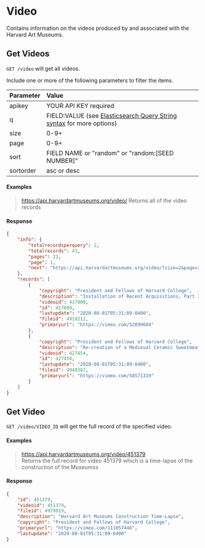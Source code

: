 # Video

Contains information on the videos produced by and associated with the Harvard Art Museums.

## Get Videos

`GET /video` will get all videos.

Include one or more of the following parameters to filter the items.

| Parameter | Value |
| :--------- | :----- |
| apikey | YOUR API KEY required |
| q | FIELD:VALUE (see [Elasticsearch Query String syntax](https://www.elastic.co/guide/en/elasticsearch/reference/5.6/query-dsl-query-string-query.html) for more options) |
| size | 0-9+ |
| page | 0-9+ |
| sort | FIELD NAME or "random" or "random:[SEED NUMBER]" |
| sortorder | asc or desc |

#### Examples

> https://api.harvardartmuseums.org/video/
> Returns all of the video records

#### Response

```json
{
    "info": {
        "totalrecordsperquery": 2,
        "totalrecords": 43,
        "pages": 22,
        "page": 1,
        "next": "https://api.harvardartmuseums.org/video/?size=2&page=2"
    },
    "records": [
        {
            "copyright": "President and Fellows of Harvard College",
            "description": "Installation of Recent Acquisitions, Part III: Kerry James Marshall",
            "videoid": 417000,
            "id": 417000,
            "lastupdate": "2020-08-01T05:31:09-0400",
            "fileid": 4919212,
            "primaryurl": "https://vimeo.com/52099684"
        },
        {
            "copyright": "President and Fellows of Harvard College",
            "description": "Re-creation of a Medieval Ceramic Sweetmeat Dish from Iran",
            "videoid": 427454,
            "id": 427454,
            "lastupdate": "2020-08-01T05:31:09-0400",
            "fileid": 4948387,
            "primaryurl": "https://vimeo.com/58571319"
        }
    ]
}
```

## Get Video

`GET /video/VIDEO_ID` will get the full record of the specified video.

#### Examples

> https://api.harvardartmuseums.org/video/451379    
> Returns the full record for video 451379 which is a time-lapse of the construction of the Museumss

#### Response

```json
{
    "id": 451379,
    "videoid": 451379,
    "fileid": 4979919,
    "description": "Harvard Art Museums Construction Time-Lapse",
    "copyright": "President and Fellows of Harvard College",
    "primaryurl": "https://vimeo.com/111057446",
    "lastupdate": "2020-08-01T05:31:09-0400"
}
```

